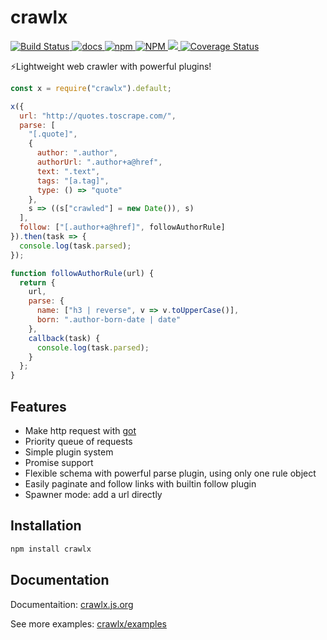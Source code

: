 # crawlx

<p>
  <a href='https://travis-ci.com/wind2sing/crawlx'>
  	<img src='https://travis-ci.com/wind2sing/crawlx.svg?branch=master' alt='Build Status'>
  </a>
  <a href='https://crawlx.js.org'>
		<img src='https://img.shields.io/badge/docs-js.org-green' alt='docs'>
	</a>
  <a href='https://www.npmjs.com/package/crawlx'>
    <img alt="npm" src="https://img.shields.io/npm/v/crawlx">
    <img alt="NPM" src="https://img.shields.io/npm/l/crawlx">
  </a>
  <a href="https://codeclimate.com/github/wind2sing/crawlx/maintainability">
    <img src="https://api.codeclimate.com/v1/badges/05376651517a336c20b8/maintainability" />
  </a>
  <a href='https://coveralls.io/github/wind2sing/crawlx?branch=master'>
    <img src='https://coveralls.io/repos/github/wind2sing/crawlx/badge.svg?branch=master' alt='Coverage Status' />
  </a>
  </p>

⚡Lightweight web crawler with powerful plugins!

```js
const x = require("crawlx").default;

x({
  url: "http://quotes.toscrape.com/",
  parse: [
    "[.quote]",
    {
      author: ".author",
      authorUrl: ".author+a@href",
      text: ".text",
      tags: "[a.tag]",
      type: () => "quote"
    },
    s => ((s["crawled"] = new Date()), s)
  ],
  follow: ["[.author+a@href]", followAuthorRule]
}).then(task => {
  console.log(task.parsed);
});

function followAuthorRule(url) {
  return {
    url,
    parse: {
      name: ["h3 | reverse", v => v.toUpperCase()],
      born: ".author-born-date | date"
    },
    callback(task) {
      console.log(task.parsed);
    }
  };
}
```

## Features

- Make http request with [got](https://github.com/sindresorhus/got)
- Priority queue of requests
- Simple plugin system
- Promise support
- Flexible schema with powerful parse plugin, using only one rule object
- Easily paginate and follow links with builtin follow plugin
- Spawner mode: add a url directly

## Installation

```bash
npm install crawlx
```

## Documentation

Documentaition: [crawlx.js.org](https://crawlx.js.org/)

See more examples: [crawlx/examples](https://github.com/wind2sing/crawlx/tree/master/examples)
